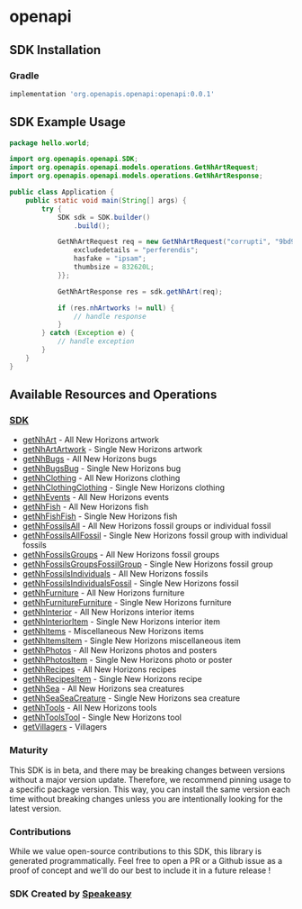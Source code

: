 # openapi

<!-- Start SDK Installation -->
## SDK Installation

### Gradle

```groovy
implementation 'org.openapis.openapi:openapi:0.0.1'
```
<!-- End SDK Installation -->

## SDK Example Usage
<!-- Start SDK Example Usage -->
```java
package hello.world;

import org.openapis.openapi.SDK;
import org.openapis.openapi.models.operations.GetNhArtRequest;
import org.openapis.openapi.models.operations.GetNhArtResponse;

public class Application {
    public static void main(String[] args) {
        try {
            SDK sdk = SDK.builder()
                .build();

            GetNhArtRequest req = new GetNhArtRequest("corrupti", "9bd9d8d6-9a67-44e0-b467-cc8796ed151a") {{
                excludedetails = "perferendis";
                hasfake = "ipsam";
                thumbsize = 832620L;
            }};            

            GetNhArtResponse res = sdk.getNhArt(req);

            if (res.nhArtworks != null) {
                // handle response
            }
        } catch (Exception e) {
            // handle exception
        }
    }
}
```
<!-- End SDK Example Usage -->

<!-- Start SDK Available Operations -->
## Available Resources and Operations

### [SDK](docs/sdk/README.md)

* [getNhArt](docs/sdk/README.md#getnhart) - All New Horizons artwork
* [getNhArtArtwork](docs/sdk/README.md#getnhartartwork) - Single New Horizons artwork
* [getNhBugs](docs/sdk/README.md#getnhbugs) - All New Horizons bugs
* [getNhBugsBug](docs/sdk/README.md#getnhbugsbug) - Single New Horizons bug
* [getNhClothing](docs/sdk/README.md#getnhclothing) - All New Horizons clothing
* [getNhClothingClothing](docs/sdk/README.md#getnhclothingclothing) - Single New Horizons clothing
* [getNhEvents](docs/sdk/README.md#getnhevents) - All New Horizons events
* [getNhFish](docs/sdk/README.md#getnhfish) - All New Horizons fish
* [getNhFishFish](docs/sdk/README.md#getnhfishfish) - Single New Horizons fish
* [getNhFossilsAll](docs/sdk/README.md#getnhfossilsall) - All New Horizons fossil groups or individual fossil
* [getNhFossilsAllFossil](docs/sdk/README.md#getnhfossilsallfossil) - Single New Horizons fossil group with individual fossils
* [getNhFossilsGroups](docs/sdk/README.md#getnhfossilsgroups) - All New Horizons fossil groups
* [getNhFossilsGroupsFossilGroup](docs/sdk/README.md#getnhfossilsgroupsfossilgroup) - Single New Horizons fossil group
* [getNhFossilsIndividuals](docs/sdk/README.md#getnhfossilsindividuals) - All New Horizons fossils
* [getNhFossilsIndividualsFossil](docs/sdk/README.md#getnhfossilsindividualsfossil) - Single New Horizons fossil
* [getNhFurniture](docs/sdk/README.md#getnhfurniture) - All New Horizons furniture
* [getNhFurnitureFurniture](docs/sdk/README.md#getnhfurniturefurniture) - Single New Horizons furniture
* [getNhInterior](docs/sdk/README.md#getnhinterior) - All New Horizons interior items
* [getNhInteriorItem](docs/sdk/README.md#getnhinterioritem) - Single New Horizons interior item
* [getNhItems](docs/sdk/README.md#getnhitems) - Miscellaneous New Horizons items
* [getNhItemsItem](docs/sdk/README.md#getnhitemsitem) - Single New Horizons miscellaneous item
* [getNhPhotos](docs/sdk/README.md#getnhphotos) - All New Horizons photos and posters
* [getNhPhotosItem](docs/sdk/README.md#getnhphotositem) - Single New Horizons photo or poster
* [getNhRecipes](docs/sdk/README.md#getnhrecipes) - All New Horizons recipes
* [getNhRecipesItem](docs/sdk/README.md#getnhrecipesitem) - Single New Horizons recipe
* [getNhSea](docs/sdk/README.md#getnhsea) - All New Horizons sea creatures
* [getNhSeaSeaCreature](docs/sdk/README.md#getnhseaseacreature) - Single New Horizons sea creature
* [getNhTools](docs/sdk/README.md#getnhtools) - All New Horizons tools
* [getNhToolsTool](docs/sdk/README.md#getnhtoolstool) - Single New Horizons tool
* [getVillagers](docs/sdk/README.md#getvillagers) - Villagers
<!-- End SDK Available Operations -->

### Maturity

This SDK is in beta, and there may be breaking changes between versions without a major version update. Therefore, we recommend pinning usage 
to a specific package version. This way, you can install the same version each time without breaking changes unless you are intentionally 
looking for the latest version.

### Contributions

While we value open-source contributions to this SDK, this library is generated programmatically. 
Feel free to open a PR or a Github issue as a proof of concept and we'll do our best to include it in a future release !

### SDK Created by [Speakeasy](https://docs.speakeasyapi.dev/docs/using-speakeasy/client-sdks)
